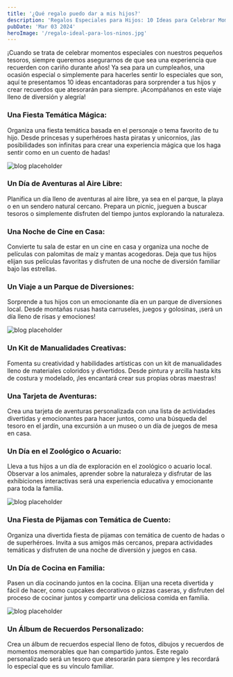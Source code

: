 ```yaml
---
title: '¿Qué regalo puedo dar a mis hijos?'
description: 'Regalos Especiales para Hijos: 10 Ideas para Celebrar Momentos Memorables'
pubDate: 'Mar 03 2024'
heroImage: '/regalo-ideal-para-los-ninos.jpg'
---
```


¡Cuando se trata de celebrar momentos especiales con nuestros pequeños tesoros, siempre queremos asegurarnos de que sea una experiencia que recuerden con cariño durante años! Ya sea para un cumpleaños, una ocasión especial o simplemente para hacerles sentir lo especiales que son, aquí te presentamos 10 ideas encantadoras para sorprender a tus hijos y crear recuerdos que atesorarán para siempre. ¡Acompáñanos en este viaje lleno de diversión y alegría!

### Una Fiesta Temática Mágica: 
Organiza una fiesta temática basada en el personaje o tema favorito de tu hijo. Desde princesas y superhéroes hasta piratas y unicornios, ¡las posibilidades son infinitas para crear una experiencia mágica que los haga sentir como en un cuento de hadas!

![blog placeholder](/regalo-ideal-para-los-ninos-post-2.jpg)

### Un Día de Aventuras al Aire Libre: 
Planifica un día lleno de aventuras al aire libre, ya sea en el parque, la playa o en un sendero natural cercano. Prepara un picnic, jueguen a buscar tesoros o simplemente disfruten del tiempo juntos explorando la naturaleza.

### Una Noche de Cine en Casa: 
Convierte tu sala de estar en un cine en casa y organiza una noche de películas con palomitas de maíz y mantas acogedoras. Deja que tus hijos elijan sus películas favoritas y disfruten de una noche de diversión familiar bajo las estrellas.

### Un Viaje a un Parque de Diversiones: 
Sorprende a tus hijos con un emocionante día en un parque de diversiones local. Desde montañas rusas hasta carruseles, juegos y golosinas, ¡será un día lleno de risas y emociones!

![blog placeholder](/regalo-ideal-para-los-ninos-post-4.jpg)

### Un Kit de Manualidades Creativas: 
Fomenta su creatividad y habilidades artísticas con un kit de manualidades lleno de materiales coloridos y divertidos. Desde pintura y arcilla hasta kits de costura y modelado, ¡les encantará crear sus propias obras maestras!

### Una Tarjeta de Aventuras: 
Crea una tarjeta de aventuras personalizada con una lista de actividades divertidas y emocionantes para hacer juntos, como una búsqueda del tesoro en el jardín, una excursión a un museo o un día de juegos de mesa en casa.

### Un Día en el Zoológico o Acuario: 
Lleva a tus hijos a un día de exploración en el zoológico o acuario local. Observar a los animales, aprender sobre la naturaleza y disfrutar de las exhibiciones interactivas será una experiencia educativa y emocionante para toda la familia.

![blog placeholder](/regalo-ideal-para-los-ninos-post-1.jpg)

### Una Fiesta de Pijamas con Temática de Cuento: 
Organiza una divertida fiesta de pijamas con temática de cuento de hadas o de superhéroes. Invita a sus amigos más cercanos, prepara actividades temáticas y disfruten de una noche de diversión y juegos en casa.

### Un Día de Cocina en Familia: 
Pasen un día cocinando juntos en la cocina. Elijan una receta divertida y fácil de hacer, como cupcakes decorativos o pizzas caseras, y disfruten del proceso de cocinar juntos y compartir una deliciosa comida en familia.

![blog placeholder](/regalo-ideal-para-los-ninos-post-3.jpg)

### Un Álbum de Recuerdos Personalizado: 
Crea un álbum de recuerdos especial lleno de fotos, dibujos y recuerdos de momentos memorables que han compartido juntos. Este regalo personalizado será un tesoro que atesorarán para siempre y les recordará lo especial que es su vínculo familiar.